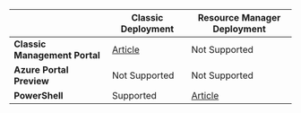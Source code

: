 |  | **Classic Deployment**  |  **Resource Manager Deployment**  |
|----------------------------------------|--------------|------------------------|
| **Classic Management Portal** | [Article](/documentation/articles/vpn-gateway-point-to-site-create/) | Not Supported |
| **Azure Portal Preview** |  Not Supported  |  Not Supported  |
| **PowerShell** | Supported | [Article](/documentation/articles/vpn-gateway-howto-point-to-site-rm-ps/)|


